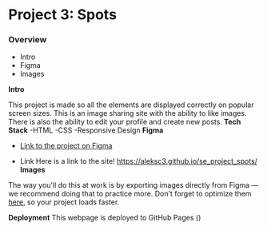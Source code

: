 # Project 3: Spots

### Overview  

* Intro  
* Figma  
* Images  
  
**Intro**
  
This project is made so all the elements are displayed correctly on popular screen sizes. This is an image sharing site with the ability to like images. There is also the ability to edit your profile and create new posts.
**Tech Stack**
-HTML
-CSS
-Responsive Design
**Figma**  
* [Link to the project on Figma](https://www.figma.com/file/BBNm2bC3lj8QQMHlnqRsga/Sprint-3-Project-%E2%80%94-Spots?type=design&node-id=2%3A60&mode=design&t=afgNFybdorZO6cQo-1)

* Link
  Here is a link to the site! 
  https://aleksc3.github.io/se_project_spots/
**Images**  
  
The way you'll do this at work is by exporting images directly from Figma — we recommend doing that to practice more. Don't forget to optimize them [here](https://tinypng.com/), so your project loads faster. 

  **Deployment**
This webpage is deployed to GitHub Pages ()
